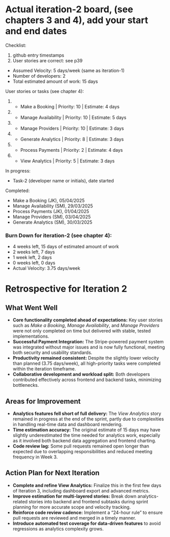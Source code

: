 # Actual iteration-2 board, (see chapters 3 and 4), add your start and end dates 

Checklist: 
1. github entry timestamps
2. User stories are correct: see p39

* Assumed Velocity: 5 days/week (same as iteration-1)
* Number of developers: 2
* Total estimated amount of work: 15 days


User stories or tasks (see chapter 4):
1. * Make a Booking | Priority: 10 | Estimate: 4 days
2. * Manage Availability | Priority: 10 | Estimate: 5 days
3. * Manage Providers | Priority: 10 | Estimate: 3 days
4. * Generate Analytics | Priority: 8 | Estimate: 3 days
5. * Process Payments | Priority: 2 | Estimate: 4 days
6. * View Analytics | Priority: 5 | Estimate: 3 days


In progress:
* Task-2 (developer name or initials), date started

Completed:
* Make a Booking (JK), 05/04/2025
* Manage Availability (SM), 29/03/2025
* Process Payments (JK), 01/04/2025
* Manage Providers (SM), 03/04/2025
* Generate Analytics (SM), 30/03/2025


### Burn Down for iteration-2 (see chapter 4):
* 4 weeks left, 15 days of estimated amount of work
* 2 weeks left, 7 days
* 1 week left, 2 days
* 0 weeks left, 0 days
* Actual Velocity: 3.75 days/week

# Retrospective for Iteration 2

## What Went Well
- **Core functionality completed ahead of expectations:** Key user stories such as *Make a Booking*, *Manage Availability*, and *Manage Providers* were not only completed on time but delivered with stable, tested implementations.
- **Successful Payment Integration:** The Stripe-powered payment system was integrated without major issues and is now fully functional, meeting both security and usability standards.
- **Productivity remained consistent:** Despite the slightly lower velocity than planned (3.75 days/week), all high-priority tasks were completed within the iteration timeframe.
- **Collaborative development and workload split:** Both developers contributed effectively across frontend and backend tasks, minimizing bottlenecks.

## Areas for Improvement
- **Analytics features fell short of full delivery:** The *View Analytics* story remained in progress at the end of the sprint, partly due to complexities in handling real-time data and dashboard rendering.
- **Time estimation accuracy:** The original estimate of 15 days may have slightly underestimated the time needed for analytics work, especially as it involved both backend data aggregation and frontend charting.
- **Code review lag:** Some pull requests remained open longer than expected due to overlapping responsibilities and reduced meeting frequency in Week 3.

## Action Plan for Next Iteration
- **Complete and refine View Analytics:** Finalize this in the first few days of Iteration 3, including dashboard export and advanced metrics.
- **Improve estimation for multi-layered stories:** Break down analytics-related stories into backend and frontend subtasks during sprint planning for more accurate scope and velocity tracking.
- **Reinforce code review cadence:** Implement a “24-hour rule” to ensure pull requests are reviewed and merged in a timely manner.
- **Introduce automated test coverage for data-driven features** to avoid regressions as analytics complexity grows.
